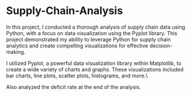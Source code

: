 # Supply-Chain-Analysis

In this project, I conducted a thorough analysis of supply chain data using Python, with a focus on data visualization using the Pyplot library. This project demonstrated my ability to leverage Python for supply chain analytics and create compelling visualizations for effective decision-making.

I utilized Pyplot, a powerful data visualization library within Matplotlib, to create a wide variety of charts and graphs. These visualizations included bar charts, line plots, scatter plots, histograms, and more.\

Also analyzed the deficit rate at the end of the analysis.


